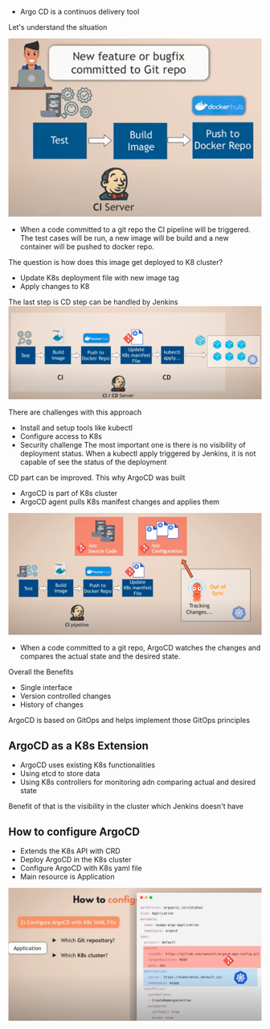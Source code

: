 * Argo CD is a continuos delivery tool

Let's understand the situation

![alt text](./images/1.png)

* When a code committed to a git repo the CI pipeline will be triggered. The test cases will be run, a new image will be build and a new container will be pushed to docker repo.

The question is how does this image get deployed to K8 cluster?
- Update K8s deployment file with new image tag
- Apply changes to K8

The last step is CD step can be handled by Jenkins
![alt text](./images/2.png)

There are challenges with this approach
- Install and setup tools like kubectl
- Configure access to K8s
- Security challenge
The most important one is there is no visibility of deployment status. When a kubectl apply triggered by Jenkins, it is not capable of
see the status of the deployment

CD part can be improved. This why ArgoCD was built
- ArgoCD is part of K8s cluster
- ArgoCD agent pulls K8s manifest changes and applies them

![alt text](./images/3.png)

- When a code committed to a git repo, ArgoCD watches the changes and compares the actual state and the desired state.

Overall the Benefits
- Single interface
- Version controlled changes
- History of changes

ArgoCD is based on GitOps and helps implement those GitOps principles

## ArgoCD as a K8s Extension
- ArgoCD uses existing K8s functionalities
- Using etcd to store data
- Using K8s controllers for monitoring adn comparing actual and desired state

Benefit of that is the visibility in the cluster which Jenkins doesn't have

## How to configure ArgoCD
- Extends the K8s API with CRD
- Deploy ArgoCD in the K8s cluster
- Configure ArgoCD with K8s yaml file
- Main resource is Application

![alt text](./images/4.png)